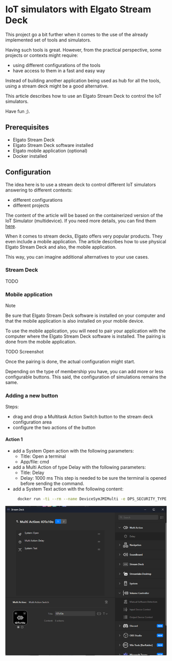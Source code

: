 # IoT simulators with Elgato Stream Deck

This project go a bit further when it comes to the use of the already implemented set of tools and simulators.

Having such tools is great. However, from the practical perspective, some projects or contexts might require:
 - using different configurations of the tools
 - have access to them in a fast and easy way

Instead of building another application being used as hub for all the tools, using a stream deck might be a good alternative.

This article describes how to use an Elgato Stream Deck to control the IoT simulators.

Have fun ;).

## Prerequisites

- Elgato Stream Deck
- Elgato Stream Deck software installed
- Elgato mobile application (optional)
- Docker installed


## Configuration

The idea here is to use a stream deck to control different IoT simulators answering to different contexts:
 - different configurations
 - different projects

The content of the article will be based on the containerized version of the IoT Simulator (multidevice).
If you need more details, you can find them [here](../tools/simulators/iot-simulator-multi-device-container.md).

When it comes to stream decks, Elgato offers very popular products. They even include a mobile application.
The article describes how to use physical Elgato Stream Deck and also, the mobile application.

This way, you can imagine additional alternatives to your use cases.


### Stream Deck

TODO


### Mobile application

> [!NOTE]
>
> Be sure that Elgato Stream Deck software is installed on your computer and that the mobile application is also installed on your mobile device.
>

To use the mobile application, you will need to pair your application with the computer where the Elgato Stream Deck software is installed.
The pairing is done from the mobile application.

TODO
Screenshot

Once the pairing is done, the actual configuration might start.

Depending on the type of membership you have, you can add more or less configurable buttons.
This said, the configuration of simulations remains the same.


### Adding a new button

Steps:
 - drag and drop a Multitask Action Switch button to the stream deck configuration area
 - configure the two actions of the button

#### Action 1

- add a System Open action with the following parameters:
  - Title: Open a terminal
  - App/file: cmd
- add a Multi Action of type Delay with the following parameters:
  - Title: Delay
  - Delay: 1000 ms
  This step is needed to be sure the terminal is opened before sending the command.
- add a System Text action with the following content:
  ```bash
    docker run -ti --rm --name DeviceSymJMIMulti -e DPS_SECURITY_TYPE="SymmetricKey" -e TRANSPORT_TYPE="Mqtt" -e DPS_IDSCOPE="TO BE REPLACED" -e DPS_PRIMARY_SYMMETRIC_KEY="TO BE REPLACED" -e MULTIDEVICE_DEVICE_COUNT=10 -e MULTIDEVICE_DEVICE_PREFIX="sim-" -e MULTIDEVICE_DEVICE_ID_FORMAT="test-d{0}" --network="host" jmiacr.azurecr.io/iot-simulator-dps-multi:8.2.785.2258
  ```

![Multiaction 1](media/streamdeck_multiaction1.png)


